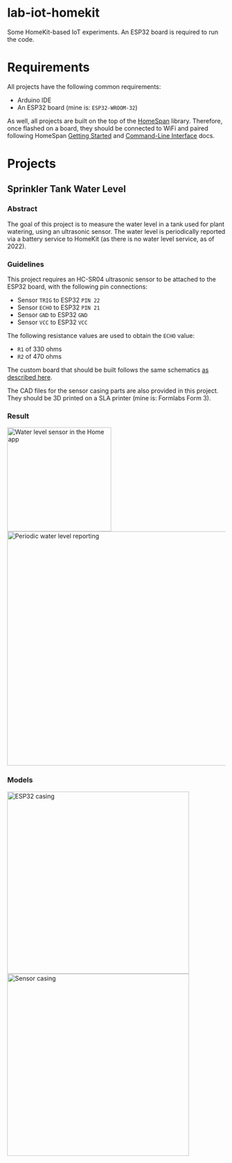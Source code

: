 lab-iot-homekit
===============

Some HomeKit-based IoT experiments. An ESP32 board is required to run the code.

# Requirements

All projects have the following common requirements:

 * Arduino IDE
 * An ESP32 board (mine is: `ESP32-WROOM-32`)

As well, all projects are built on the top of the [HomeSpan](https://github.com/HomeSpan/HomeSpan) library. Therefore, once flashed on a board, they should be connected to WiFi and paired following HomeSpan [Getting Started](https://github.com/HomeSpan/HomeSpan/blob/master/docs/GettingStarted.md) and [Command-Line Interface](https://github.com/HomeSpan/HomeSpan/blob/master/docs/CLI.md) docs.

# Projects

## Sprinkler Tank Water Level

### Abstract

The goal of this project is to measure the water level in a tank used for plant watering, using an ultrasonic sensor. The water level is periodically reported via a battery service to HomeKit (as there is no water level service, as of 2022).

### Guidelines

This project requires an HC-SR04 ultrasonic sensor to be attached to the ESP32 board, with the following pin connections:

- Sensor `TRIG` to ESP32 `PIN 22`
- Sensor `ECHO` to ESP32 `PIN 21`
- Sensor `GND` to ESP32 `GND`
- Sensor `VCC` to ESP32 `VCC`

The following resistance values are used to obtain the `ECHO` value:

- `R1` of 330 ohms
- `R2` of 470 ohms

The custom board that should be built follows the same schematics [as described here](https://tutorials-raspberrypi.com/raspberry-pi-ultrasonic-sensor-hc-sr04/).

The CAD files for the sensor casing parts are also provided in this project. They should be 3D printed on a SLA printer (mine is: Formlabs Form 3).

### Result

<p>
  <img src="https://user-images.githubusercontent.com/1451907/180968484-fc47840e-9791-4bb7-8c44-35c769fafaab.png" width="240" alt="Water level sensor in the Home app" />
  <img src="https://user-images.githubusercontent.com/1451907/180968453-dfd05101-4b7c-45a8-acbc-9d36aaf2abe1.png" width="540" alt="Periodic water level reporting" />
<p>

### Models

<p>
  <img src="https://user-images.githubusercontent.com/1451907/180972564-fe7a846f-5d23-487b-9220-1a8b3928d7bb.png" width="420" alt="ESP32 casing" />
  <img src="https://user-images.githubusercontent.com/1451907/180972566-39c2bb5b-f9a2-4ead-8a16-36c9cf437740.png" width="420" alt="Sensor casing" />
<p>
